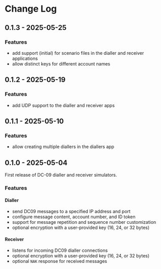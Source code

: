 # Change Log

## 0.1.3 - 2025-05-25

### Features

- add support (initial) for scenario files in the dialler and receiver applications
- allow distinct keys for different account names

## 0.1.2 - 2025-05-19

### Features

- add UDP support to the dialler and receiver apps

## 0.1.1 - 2025-05-10

### Features

- allow creating multiple diallers in the diallers app

## 0.1.0 - 2025-05-04

First release of DC-09 dialler and receiver simulators.

### Features

#### Dialler

- send DC09 messages to a specified IP address and port
- configure message content, account number, and ID token
- support for message repetition and sequence number customization
- optional encryption with a user-provided key (16, 24, or 32 bytes)

#### Receiver

- listens for incoming DC09 dialler connections
- optional encryption with a user-provided key (16, 24, or 32 bytes)
- optional `NAK` response for received messages
